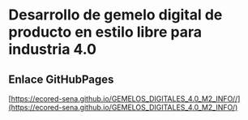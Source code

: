 # **Desarrollo de gemelo digital de producto en estilo libre para industria 4.0**

## **Enlace GitHubPages**

[https://ecored-sena.github.io/GEMELOS_DIGITALES_4.0_M2_INFO//](https://ecored-sena.github.io/GEMELOS_DIGITALES_4.0_M2_INFO/)

#
